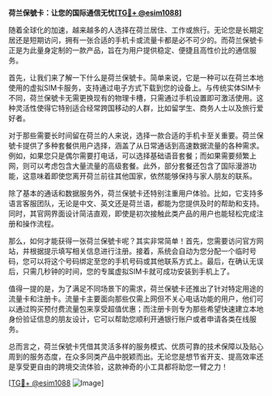 **荷兰保號卡：让您的国际通信无忧[[TG💪+ @esim1088](https://t.me/s/esim1088)]**

随着全球化的加速，越来越多的人选择在荷兰居住、工作或旅行。无论您是长期定居还是短期访问，拥有一张合适的手机卡或流量卡都是必不可少的。而荷兰保號卡正是为此量身定制的一款产品，旨在为用户提供稳定、便捷且高性价比的通信服务。

首先，让我们来了解一下什么是荷兰保號卡。简单来说，它是一种可以在荷兰本地使用的虚拟SIM卡服务，支持通过电子方式下载到您的设备上。与传统实体SIM卡不同，荷兰保號卡无需更换现有的物理卡槽，只需通过手机设置即可激活使用。这种灵活性使得它特别适合经常跨国移动的人群，比如留学生、商务人士以及旅行爱好者。

对于那些需要长时间留在荷兰的人来说，选择一款合适的手机卡至关重要。荷兰保號卡提供了多种套餐供用户选择，涵盖了从日常通话到高速数据流量的各种需求。例如，如果您只是偶尔需要打电话，可以选择基础语音套餐；而如果需要频繁上网，则可以考虑包含大量流量的高级套餐。此外，部分套餐还包含了国际漫游功能，这意味着即使您离开荷兰前往其他国家，依然能够保持与家人朋友的联系。

除了基本的通话和数据服务外，荷兰保號卡还特别注重用户体验。比如，它支持多语言客服团队，无论是中文、英文还是荷兰语，都能为您提供及时的帮助和支持。同时，其官网界面设计简洁直观，即使是初次接触此类产品的用户也能轻松完成注册和操作流程。

那么，如何才能获得一张荷兰保號卡呢？其实非常简单！首先，您需要访问官方网站，并根据提示填写相关信息进行注册。接着，系统会自动为您分配一个临时号码，您可以将这个号码绑定至您的手机号码或其他联系方式上。最后，在确认无误后，只需几秒钟的时间，您的专属虚拟SIM卡就可成功安装到手机上了。

值得一提的是，为了满足不同场景下的需求，荷兰保號卡还推出了针对特定用途的流量卡和注册卡。流量卡主要面向那些仅需上网但不关心电话功能的用户，他们可以通过购买预付费流量包来享受超值优惠；而注册卡则专为那些希望快速建立本地身份验证信息的朋友设计，它可以帮助您顺利开通银行账户或者申请各类在线服务。

总而言之，荷兰保號卡凭借其灵活多样的服务模式、优质可靠的技术保障以及贴心周到的服务态度，在众多同类产品中脱颖而出。无论您是想节省开支、提高效率还是享受更自由的跨境交流体验，这款神奇的小工具都将助您一臂之力！

[[TG💪+ @esim1088](https://t.me/s/esim1088) ![Image](https://i.postimg.cc/4NQfJmqS/Snipaste-2025-05-13-00-14-12.png)]